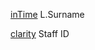 [inTime](https://timesheets.ikasinternational.com/intime/signOnForm.do) L.Surname

[clarity](https://clarity.us.hsbc/niku/) Staff ID
